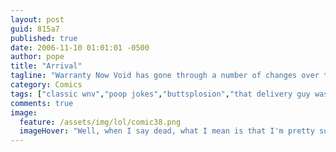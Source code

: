 ```yaml
---
layout: post
guid: 815a7
published: true
date: 2006-11-10 01:01:01 -0500
author: pope
title: "Arrival"
tagline: "Warranty Now Void has gone through a number of changes over the years, and here we have our first attempt at coherent-ish story and consistent style and design. Guess how well that turned out."
category: Comics
tags: ["classic wnv","poop jokes","buttsplosion","that delivery guy was not very roomy","who hires movers to move into a dorm?"]
comments: true 
image:
  feature: /assets/img/lol/comic38.png
  imageHover: "Well, when I say dead, what I mean is that I'm pretty sure he's not going to make it. And I'm not cleaning the bathroom."
---
```


